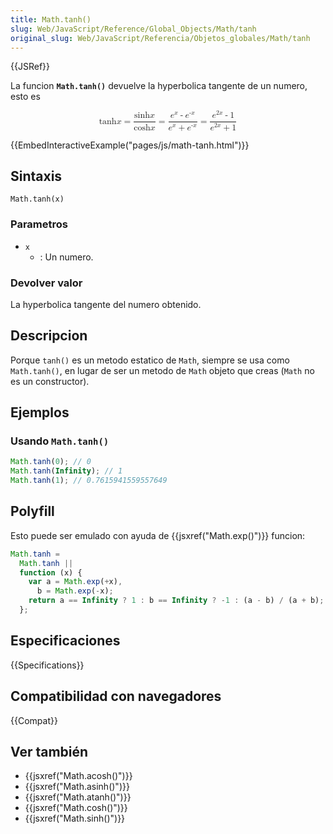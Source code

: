 ```yaml
---
title: Math.tanh()
slug: Web/JavaScript/Reference/Global_Objects/Math/tanh
original_slug: Web/JavaScript/Referencia/Objetos_globales/Math/tanh
---
```


{{JSRef}}

La funcion **`Math.tanh()`** devuelve la hyperbolica tangente de un numero, esto es

<math display="block"><semantics><mrow><mo lspace="0em" rspace="0em">tanh</mo><mi>x</mi><mo>=</mo><mfrac><mrow><mo lspace="0em" rspace="0em">sinh</mo><mi>x</mi></mrow><mrow><mo lspace="0em" rspace="0em">cosh</mo><mi>x</mi></mrow></mfrac><mo>=</mo><mfrac><mrow><msup><mi>e</mi><mi>x</mi></msup><mo>-</mo><msup><mi>e</mi><mrow><mo>-</mo><mi>x</mi></mrow></msup></mrow><mrow><msup><mi>e</mi><mi>x</mi></msup><mo>+</mo><msup><mi>e</mi><mrow><mo>-</mo><mi>x</mi></mrow></msup></mrow></mfrac><mo>=</mo><mfrac><mrow><msup><mi>e</mi><mrow><mn>2</mn><mi>x</mi></mrow></msup><mo>-</mo><mn>1</mn></mrow><mrow><msup><mi>e</mi><mrow><mn>2</mn><mi>x</mi></mrow></msup><mo>+</mo><mn>1</mn></mrow></mfrac></mrow><annotation encoding="TeX">\tanh x = \frac{\sinh x}{\cosh x} = \frac {e^x - e^{-x}} {e^x + e^{-x}} = \frac{e^{2x} - 1}{e^{2x}+1}</annotation></semantics></math>

{{EmbedInteractiveExample("pages/js/math-tanh.html")}}

## Sintaxis

```
Math.tanh(x)
```

### Parametros

- `x`
  - : Un numero.

### Devolver valor

La hyperbolica tangente del numero obtenido.

## Descripcion

Porque `tanh()` es un metodo estatico de `Math`, siempre se usa como `Math.tanh()`, en lugar de ser un metodo de `Math` objeto que creas (`Math` no es un constructor).

## Ejemplos

### Usando `Math.tanh()`

```js
Math.tanh(0); // 0
Math.tanh(Infinity); // 1
Math.tanh(1); // 0.7615941559557649
```

## Polyfill

Esto puede ser emulado con ayuda de {{jsxref("Math.exp()")}} funcion:

```js
Math.tanh =
  Math.tanh ||
  function (x) {
    var a = Math.exp(+x),
      b = Math.exp(-x);
    return a == Infinity ? 1 : b == Infinity ? -1 : (a - b) / (a + b);
  };
```

## Especificaciones

{{Specifications}}

## Compatibilidad con navegadores

{{Compat}}

## Ver también

- {{jsxref("Math.acosh()")}}
- {{jsxref("Math.asinh()")}}
- {{jsxref("Math.atanh()")}}
- {{jsxref("Math.cosh()")}}
- {{jsxref("Math.sinh()")}}
